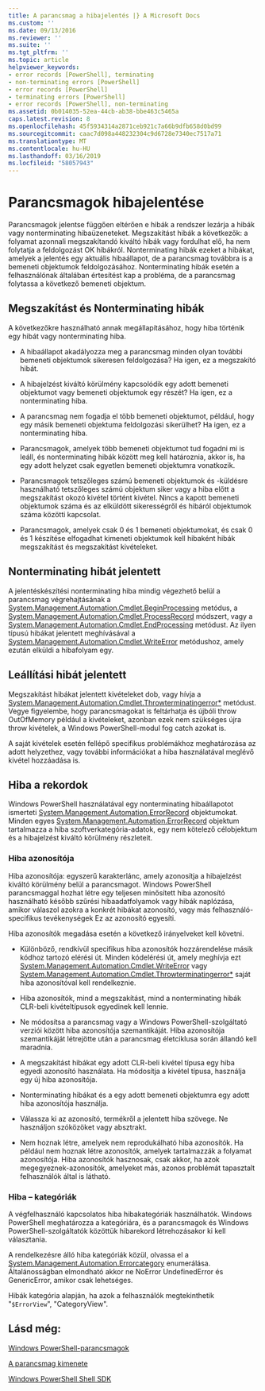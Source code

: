 ```yaml
---
title: A parancsmag a hibajelentés |} A Microsoft Docs
ms.custom: ''
ms.date: 09/13/2016
ms.reviewer: ''
ms.suite: ''
ms.tgt_pltfrm: ''
ms.topic: article
helpviewer_keywords:
- error records [PowerShell], terminating
- non-terminating errors [PowerShell]
- error records [PowerShell]
- terminating errors [PowerShell]
- error records [PowerShell], non-terminating
ms.assetid: 0b014035-52ea-44cb-ab38-bbe463c5465a
caps.latest.revision: 8
ms.openlocfilehash: 45f5934314a2871ceb921c7a66b9dfb658d0bd99
ms.sourcegitcommit: caac7d098a448232304c9d6728e7340ec7517a71
ms.translationtype: MT
ms.contentlocale: hu-HU
ms.lasthandoff: 03/16/2019
ms.locfileid: "58057943"
---
```

# <a name="cmdlet-error-reporting"></a>Parancsmagok hibajelentése

Parancsmagok jelentse függően eltérően e hibák a rendszer lezárja a hibák vagy nonterminating hibaüzeneteket. Megszakítást hibák a következők: a folyamat azonnali megszakítandó kiváltó hibák vagy fordulhat elő, ha nem folytatja a feldolgozást OK hibákról. Nonterminating hibák ezeket a hibákat, amelyek a jelentés egy aktuális hibaállapot, de a parancsmag továbbra is a bemeneti objektumok feldolgozásához. Nonterminating hibák esetén a felhasználónak általában értesítést kap a probléma, de a parancsmag folytassa a következő bemeneti objektum.

## <a name="terminating-and-nonterminating-errors"></a>Megszakítást és Nonterminating hibák

A következőkre használható annak megállapításához, hogy hiba történik egy hibát vagy nonterminating hiba.

- A hibaállapot akadályozza meg a parancsmag minden olyan további bemeneti objektumok sikeresen feldolgozása? Ha igen, ez a megszakító hibát.

- A hibajelzést kiváltó körülmény kapcsolódik egy adott bemeneti objektumot vagy bemeneti objektumok egy részét? Ha igen, ez a nonterminating hiba.

- A parancsmag nem fogadja el több bemeneti objektumot, például, hogy egy másik bemeneti objektuma feldolgozási sikerülhet? Ha igen, ez a nonterminating hiba.

- Parancsmagok, amelyek több bemeneti objektumot tud fogadni mi is leáll, és nonterminating hibák között meg kell határoznia, akkor is, ha egy adott helyzet csak egyetlen bemeneti objektumra vonatkozik.

- Parancsmagok tetszőleges számú bemeneti objektumok és -küldésre használható tetszőleges számú objektum siker vagy a hiba előtt a megszakítást okozó kivétel történt kivétel. Nincs a kapott bemeneti objektumok száma és az elküldött sikerességről és hibáról objektumok száma közötti kapcsolat.

- Parancsmagok, amelyek csak 0 és 1 bemeneti objektumokat, és csak 0 és 1 készítése elfogadhat kimeneti objektumok kell hibaként hibák megszakítást és megszakítást kivételeket.

## <a name="reporting-nonterminating-errors"></a>Nonterminating hibát jelentett

A jelentéskészítési nonterminating hiba mindig végezhető belül a parancsmag végrehajtásának a [System.Management.Automation.Cmdlet.BeginProcessing](/dotnet/api/System.Management.Automation.Cmdlet.BeginProcessing) metódus, a [ System.Management.Automation.Cmdlet.ProcessRecord](/dotnet/api/System.Management.Automation.Cmdlet.ProcessRecord) módszert, vagy a [System.Management.Automation.Cmdlet.EndProcessing](/dotnet/api/System.Management.Automation.Cmdlet.EndProcessing) metódust. Az ilyen típusú hibákat jelentett meghívásával a [System.Management.Automation.Cmdlet.WriteError](/dotnet/api/System.Management.Automation.Cmdlet.WriteError) metódushoz, amely ezután elküldi a hibafolyam egy.

## <a name="reporting-terminating-errors"></a>Leállítási hibát jelentett

Megszakítást hibákat jelentett kivételeket dob, vagy hívja a [System.Management.Automation.Cmdlet.Throwterminatingerror*](/dotnet/api/System.Management.Automation.Cmdlet.ThrowTerminatingError) metódust. Vegye figyelembe, hogy parancsmagokat is feltárhatja és újbóli throw OutOfMemory például a kivételeket, azonban ezek nem szükséges újra throw kivételek, a Windows PowerShell-modul fog catch azokat is.

A saját kivételek esetén fellépő specifikus problémákhoz meghatározása az adott helyzethez, vagy további információkat a hiba használatával meglévő kivétel hozzáadása is.

## <a name="error-records"></a>Hiba a rekordok

Windows PowerShell használatával egy nonterminating hibaállapotot ismerteti [System.Management.Automation.ErrorRecord](/dotnet/api/System.Management.Automation.ErrorRecord) objektumokat. Minden egyes [System.Management.Automation.ErrorRecord](/dotnet/api/System.Management.Automation.ErrorRecord) objektum tartalmazza a hiba szoftverkategória-adatok, egy nem kötelező célobjektum és a hibajelzést kiváltó körülmény részleteit.

### <a name="error-identifiers"></a>Hiba azonosítója

Hiba azonosítója: egyszerű karakterlánc, amely azonosítja a hibajelzést kiváltó körülmény belül a parancsmagot. Windows PowerShell parancsmaggal hozhat létre egy teljesen minősített hiba azonosító használható később szűrési hibaadatfolyamok vagy hibák naplózása, amikor válaszol azokra a konkrét hibákat azonosító, vagy más felhasználó-specifikus tevékenységek Ez az azonosító egyesíti.

Hiba azonosítók megadása esetén a következő irányelveket kell követni.

- Különböző, rendkívül specifikus hiba azonosítók hozzárendelése másik kódhoz tartozó elérési út. Minden kódelérési út, amely meghívja ezt [System.Management.Automation.Cmdlet.WriteError](/dotnet/api/System.Management.Automation.Cmdlet.WriteError) vagy [System.Management.Automation.Cmdlet.Throwterminatingerror*](/dotnet/api/System.Management.Automation.Cmdlet.ThrowTerminatingError) saját hiba azonosítóval kell rendelkeznie.

- Hiba azonosítók, mind a megszakítást, mind a nonterminating hibák CLR-beli kivételtípusok egyedinek kell lennie.

- Ne módosítsa a parancsmag vagy a Windows PowerShell-szolgáltató verziói között hiba azonosítója szemantikáját. Hiba azonosítója szemantikáját létrejötte után a parancsmag életciklusa során állandó kell maradnia.

- A megszakítást hibákat egy adott CLR-beli kivétel típusa egy hiba egyedi azonosító használata. Ha módosítja a kivétel típusa, használja egy új hiba azonosítója.

- Nonterminating hibákat és a egy adott bemeneti objektumra egy adott hiba azonosítója használja.

- Válassza ki az azonosító, termékről a jelentett hiba szövege. Ne használjon szóközöket vagy absztrakt.

- Nem hoznak létre, amelyek nem reprodukálható hiba azonosítók. Ha például nem hoznak létre azonosítók, amelyek tartalmazzák a folyamat azonosítója. Hiba azonosítók hasznosak, csak akkor, ha azok megegyeznek-azonosítók, amelyeket más, azonos problémát tapasztalt felhasználók által is látható.

### <a name="error-categories"></a>Hiba – kategóriák

A végfelhasználó kapcsolatos hiba hibakategóriák használhatók. Windows PowerShell meghatározza a kategóriára, és a parancsmagok és Windows PowerShell-szolgáltatók közöttük hibarekord létrehozásakor ki kell választania.

A rendelkezésre álló hiba kategóriák közül, olvassa el a [System.Management.Automation.Errorcategory](/dotnet/api/System.Management.Automation.ErrorCategory) enumerálása. Általánosságban elmondható akkor ne NoError UndefinedError és GenericError, amikor csak lehetséges.

Hibák kategória alapján, ha azok a felhasználók megtekinthetik "`$ErrorView`", "CategoryView".

## <a name="see-also"></a>Lásd még:

[Windows PowerShell-parancsmagok](./cmdlet-overview.md)

[A parancsmag kimenete](./types-of-cmdlet-output.md)

[Windows PowerShell Shell SDK](../windows-powershell-reference.md)
